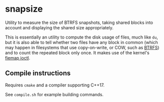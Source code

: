 # snapsize
Utility to measure the size of BTRFS snapshots, taking shared blocks into
account and displaying the shared size appropriately.

This is essentially an utility to compute the disk usage of files, much like
`du`, but it is also able to tell whether two files have any block in common
(which may happen in filesystems that use copy-on-write, or COW, such as
[BTRFS](https://wiki.archlinux.org/title/btrfs)) and to count the repeated
block only once. It makes use of the kernel's
[fiemap ioctl](https://www.kernel.org/doc/Documentation/filesystems/fiemap.txt).


## Compile instructions
Requires `cmake` and a compiler supporting C++17.

See `compile.sh` for example building commands.
